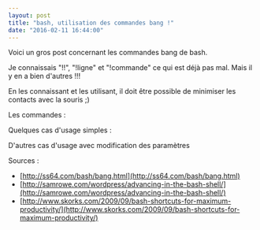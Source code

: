 ```yaml
---
layout: post
title: "bash, utilisation des commandes bang !"
date: "2016-02-11 16:44:00"
---
```

Voici un gros post concernant les commandes bang de bash.

Je connaissais "!!", "!ligne" et "!commande" ce qui est déjà pas mal. Mais il y en a bien d'autres !!!

En les connaissant et les utilisant, il doit être possible de minimiser les contacts avec la souris ;)

Les commandes : 

<script src="https://pastebin.com/embed_js/24wdcf6P"></script>

Quelques cas d'usage simples :

<script src="https://pastebin.com/embed_js/S0pZbhfT"></script>

D'autres cas d'usage avec modification des paramètres

<script src="https://pastebin.com/embed_js/V6Jz2gji"></script>

Sources :


- [http://ss64.com/bash/bang.html](http://ss64.com/bash/bang.html)
- [http://samrowe.com/wordpress/advancing-in-the-bash-shell/](http://samrowe.com/wordpress/advancing-in-the-bash-shell/)
- [http://www.skorks.com/2009/09/bash-shortcuts-for-maximum-productivity/](http://www.skorks.com/2009/09/bash-shortcuts-for-maximum-productivity/)



